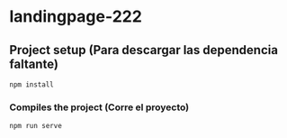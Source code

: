 # landingpage-222

## Project setup (Para descargar las dependencia faltante)
```
npm install
```

### Compiles the project (Corre el proyecto)
```
npm run serve
```

<!-- ### Compiles and minifies for production
```
npm run build
```

### Customize configuration
See [Configuration Reference](https://cli.vuejs.org/config/).
 -->